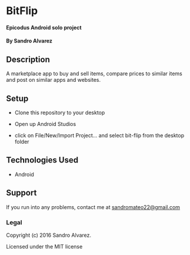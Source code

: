 # BitFlip

#### Epicodus Android solo project

#### By Sandro Alvarez

## Description

A marketplace app to buy and sell items, compare prices to similar items and post on similar apps and websites.

## Setup

* Clone this repository to your desktop

* Open up Android Studios

* click on File/New/Import Project... and select bit-flip from the desktop folder

## Technologies Used

* Android

## Support

If you run into any problems, contact me at sandromateo22@gmail.com

### Legal

Copyright (c) 2016 Sandro Alvarez.

Licensed under the MIT license
